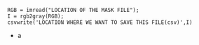 
  	RGB = imread("LOCATION OF THE MASK FILE");
  	I = rgb2gray(RGB);
  	csvwrite('LOCATION WHERE WE WANT TO SAVE THIS FILE(csv)',I)


- a 

